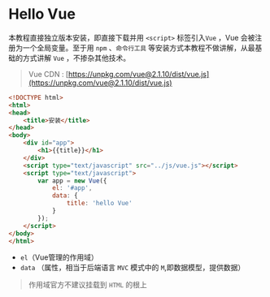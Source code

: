 # Hello Vue
本教程直接独立版本安装，即直接下载并用 `<script>` 标签引入`Vue` ，Vue 会被注册为一个全局变量。至于用 `npm` 、`命令行工具` 等安装方式本教程不做讲解，从最基础的方式讲解 `Vue` ，不掺杂其他技术。

> Vue CDN : [https://unpkg.com/vue@2.1.10/dist/vue.js](https://unpkg.com/vue@2.1.10/dist/vue.js)

```html
<!DOCTYPE html>
<html>
<head>
	<title>安装</title>
</head>
<body>
	<div id="app">
		<h1>{{title}}</h1>
	</div>
 	<script type="text/javascript" src="../js/vue.js"></script>
 	<script type="text/javascript">
 		var app = new Vue({
 			el: '#app',
 			data: {
 				title: 'hello Vue'
 			}
 		});
 	</script>
</body>
</html>
```

* `el`（Vue管理的作用域）
* `data` （属性，相当于后端语言 `MVC` 模式中的 `M`,即数据模型，提供数据） 

> 作用域官方不建议挂载到 `HTML` 的根上